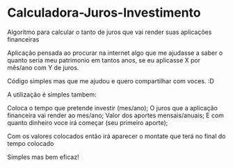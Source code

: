 # Calculadora-Juros-Investimento
Algoritmo para calcular o tanto de juros que vai render suas aplicações financeiras

Aplicação pensada ao procurar na internet algo que me ajudasse a saber o quanto seria meu patrimonio em tantos anos, se eu aplicasse X por mês/ano com Y de juros.

Código simples mas que me ajudou e quero compartilhar com voces. :D


A utilização é simples tambem:

Coloca o tempo que pretende investir (mes/ano);
O juros que a aplicação financeira vai render ao mes/ano;
Valor dos aportes mensais/anuais;
E com quanto dinheiro voce irá começar (seu primeiro aporte);

Com os valores colocados então irá aparecer o montate que terá no final do tempo colocado

Simples mas bem eficaz!
